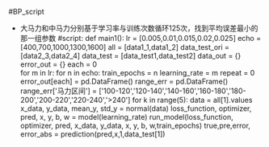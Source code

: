 #BP_script
- 大马力和中马力分别基于学习率与训练次数循环125次，找到平均误差最小的那一组参数
#script:
def main1():
    lr = [0.005,0.01,0.015,0.02,0.025]
    echo = [400,700,1000,1300,1600]
    all = [data1_1,data1_2]
    data_test_ori = [data2_3,data2_4]
    data_test = [data_test1,data_test2]
    data_out = {}
    error_out = {}
    each = 0    
    for m in lr:
        for n in echo:
            train_epochs = n
            learning_rate = m 
            repeat = 0
            error_out[each] = pd.DataFrame()
            range_err = pd.DataFrame()
            range_err['马力区间'] = ['100-120','120-140','140-160','160-180','180-200','200-220','220-240','>240']
            for k in range(5):
                data = all[1].values
                x_data, y_data, mean_y, std_y = normal(data)
                loss_function, optimizer, pred, x, y, b, w = model(learning_rate)
                run_model(loss_function, optimizer, pred, x_data, y_data, x, y, b, w,train_epochs)
                true,pre,error, error_abs = prediction(pred,x,1,data_test[1])